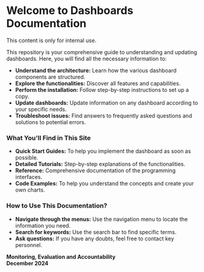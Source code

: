 # Welcome to Dashboards Documentation

This content is only for internal use.

This repository is your comprehensive guide to understanding and updating dashboards. Here, you will find all the necessary information to:

* **Understand the architecture:** Learn how the various dashboard components are structured.
* **Explore the functionalities:** Discover all features and capabilities.
* **Perform the installation:** Follow step-by-step instructions to set up a copy.
* **Update dashboards:** Update information on any dashboard according to your specific needs.
* **Troubleshoot issues:** Find answers to frequently asked questions and solutions to potential errors.

### What You'll Find in This Site

* **Quick Start Guides:** To help you implement the dashboard as soon as possible.
* **Detailed Tutorials:** Step-by-step explanations of the functionalities.
* **Reference:** Comprehensive documentation of the programming interfaces.
* **Code Examples:** To help you understand the concepts and create your own charts.


### How to Use This Documentation?

* **Navigate through the menus:** Use the navigation menu to locate the information you need.  
* **Search for keywords:** Use the search bar to find specific terms.  
* **Ask questions:** If you have any doubts, feel free to contact key personnel.  

**Monitoring, Evaluation and Accountability**  
**December 2024**